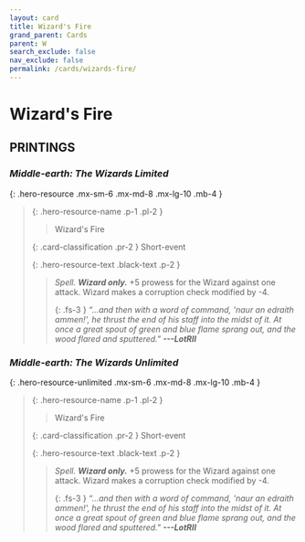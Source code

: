 ```yaml
---
layout: card
title: Wizard's Fire
grand_parent: Cards
parent: W
search_exclude: false
nav_exclude: false
permalink: /cards/wizards-fire/
---
```


# Wizard's Fire


## PRINTINGS


### _Middle-earth: The Wizards Limited_

{: .hero-resource .mx-sm-6 .mx-md-8 .mx-lg-10 .mb-4 }
> {: .hero-resource-name .p-1 .pl-2 }
> > <div class="card-mp"></div>
> > <div class="card-name">Wizard's Fire</div>
>
> {: .card-classification .pr-2 }
> Short-event
>
> {: .hero-resource-text .black-text .p-2 }
> > _Spell._ _**Wizard only.**_ +5 prowess for the Wizard against one attack. Wizard makes a corruption check modified by -4. 
> > 
> > {: .fs-3 } 
> > _“...and then with a word of command, 'naur an edraith ammen!', he thrust the end of his staff into the midst of it. At once a great spout of green and blue flame sprang out, and the wood flared and sputtered."_ ***---&#65279;LotRII*** 
> 

### _Middle-earth: The Wizards Unlimited_

{: .hero-resource-unlimited .mx-sm-6 .mx-md-8 .mx-lg-10 .mb-4 }
> {: .hero-resource-name .p-1 .pl-2 }
> > <div class="card-mp"></div>
> > <div class="card-name">Wizard's Fire</div>
>
> {: .card-classification .pr-2 }
> Short-event
>
> {: .hero-resource-text .black-text .p-2 }
> > _Spell._ _**Wizard only.**_ +5 prowess for the Wizard against one attack. Wizard makes a corruption check modified by -4. 
> > 
> > {: .fs-3 } 
> > _“...and then with a word of command, 'naur an edraith ammen!', he thrust the end of his staff into the midst of it. At once a great spout of green and blue flame sprang out, and the wood flared and sputtered."_ ***---&#65279;LotRII*** 
> 
